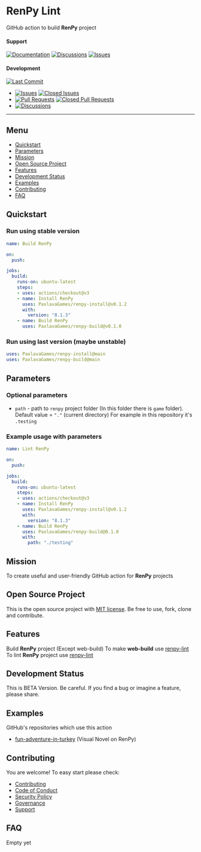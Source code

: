 # RenPy Lint

GitHub action to build **RenPy** project 

#### Support
[![Documentation](https://img.shields.io/badge/docs-0094FF.svg)][documentation_path]
[![Discussions](https://img.shields.io/badge/discussions-ff0068.svg)](https://github.com/PaxlavaGames/renpy-build/discussions/)
[![Issues](https://img.shields.io/badge/issues-11AE13.svg)](https://github.com/PaxlavaGames/renpy-build/issues/)

#### Development
[![Last Commit](https://img.shields.io/github/last-commit/PaxlavaGames/renpy-build/main
)](https://github.com/PaxlavaGames/renpy-build)
- [![Issues](https://img.shields.io/github/issues/PaxlavaGames/renpy-build
)](https://github.com/PaxlavaGames/renpy-build/issues/)
[![Closed Issues](https://img.shields.io/github/issues-closed/PaxlavaGames/renpy-build
)](https://github.com/PaxlavaGames/renpy-build/issues/)
- [![Pull Requests](https://img.shields.io/github/issues-pr/PaxlavaGames/renpy-build
)](https://github.com/PaxlavaGames/renpy-build/pulls)
[![Closed Pull Requests](https://img.shields.io/github/issues-pr-closed-raw/PaxlavaGames/renpy-build
)](https://github.com/PaxlavaGames/renpy-build/pulls)
- [![Discussions](https://img.shields.io/github/discussions/PaxlavaGames/renpy-build
)](https://github.com/PaxlavaGames/renpy-build/discussions/)

[//]: # (#### Repository Stats)

[//]: # ([![Stars]&#40;https://img.shields.io/github/stars/PaxlavaGames/renpy-build)

[//]: # (&#41;]&#40;https://github.com/PaxlavaGames/renpy-build&#41;)

[//]: # ([![Contributors]&#40;https://img.shields.io/github/contributors/PaxlavaGames/renpy-build)

[//]: # (&#41;]&#40;https://github.com/PaxlavaGames/renpy-buildgraphs/contributors&#41;)

[//]: # ([![Forks]&#40;https://img.shields.io/github/forks/PaxlavaGames/renpy-build)

[//]: # (&#41;]&#40;https://github.com/PaxlavaGames/renpy-build&#41;)

<hr>

## Menu

- [Quickstart](#quickstart)
- [Parameters](#parameters)
- [Mission](#mission)
- [Open Source Project](#open-source-project)
- [Features](#features)
- [Development Status](#development-status)
- [Examples](#examples)
- [Contributing](#contributing)
- [FAQ](#faq)

## Quickstart

### Run using stable version

```yaml
name: Build RenPy

on:
  push:

jobs:
  build:
    runs-on: ubuntu-latest
    steps:
    - uses: actions/checkout@v3
    - name: Install RenPy
      uses: PaxlavaGames/renpy-install@v0.1.2
      with:
        version: "8.1.3"
    - name: Build RenPy
      uses: PaxlavaGames/renpy-build@v0.1.0
```

### Run using last version (maybe unstable)

```yaml
uses: PaxlavaGames/renpy-install@main
uses: PaxlavaGames/renpy-build@main
```

## Parameters

### Optional parameters

- `path` - path to `renpy` project folder (In this folder there is `game` folder). Default value = `"."` (current directory)  For example in this repository it's `.testing`

### Example usage with parameters

```yaml
name: Lint RenPy

on:
  push:

jobs:
  build:
    runs-on: ubuntu-latest
    steps:
    - uses: actions/checkout@v3
    - name: Install RenPy
      uses: PaxlavaGames/renpy-install@v0.1.2
      with:
        version: "8.1.3"
    - name: Build RenPy
      uses: PaxlavaGames/renpy-build@0.1.0
      with:
        path: "./testing"
```

## Mission

To create useful and user-friendly GitHub action for **RenPy** projects

## Open Source Project

This is the open source project with [MIT license](LICENSE). 
Be free to use, fork, clone and contribute.

## Features

Build **RenPy** project (Except web-build)
To make **web-build** use [renpy-lint](https://github.com/marketplace/actions/renpy-web-build)
To lint **RenPy** project use [renpy-lint](https://github.com/marketplace/actions/renpy-lint)

## Development Status

This is BETA Version. Be careful. If you find a bug or imagine a feature, please share.

## Examples

GitHub's repositories which use this action
- [fun-adventure-in-turkey](https://github.com/PaxlavaGames/fun-adventure-in-turkey) (Visual Novel on RenPy)

## Contributing

You are welcome! To easy start please check:
- [Contributing](CONTRIBUTING.md)
- [Code of Conduct](https://github.com/PaxlavaGames/fun-adventure-in-turkey?tab=coc-ov-file)
- [Security Policy](https://github.com/PaxlavaGames/fun-adventure-in-turkey?tab=security-ov-file)
- [Governance](GOVERNANCE.md)
- [Support](SUPPORT.md)

## FAQ

Empty yet

[documentation_path]: https://github.com/PaxlavaGames/renpy-build